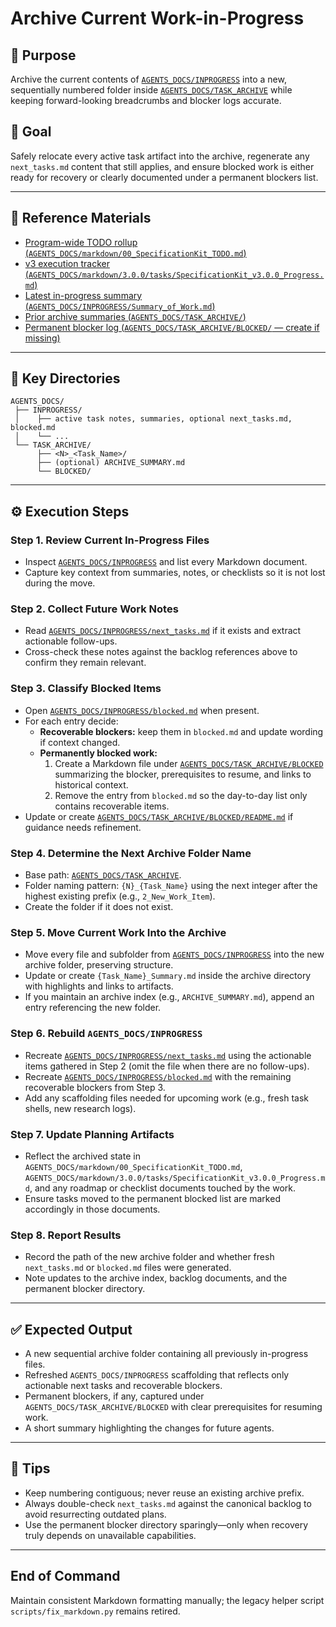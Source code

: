 # Archive Current Work-in-Progress

## 🧩 Purpose

Archive the current contents of [`AGENTS_DOCS/INPROGRESS`](../../AGENTS_DOCS/INPROGRESS) into a new, sequentially numbered folder inside [`AGENTS_DOCS/TASK_ARCHIVE`](../../AGENTS_DOCS/TASK_ARCHIVE) while keeping forward-looking breadcrumbs and blocker logs accurate.

## 🎯 Goal

Safely relocate every active task artifact into the archive, regenerate any `next_tasks.md` content that still applies, and ensure blocked work is either ready for recovery or clearly documented under a permanent blockers list.

---

## 🔗 Reference Materials

- [Program-wide TODO rollup (`AGENTS_DOCS/markdown/00_SpecificationKit_TODO.md`)](../../AGENTS_DOCS/markdown/00_SpecificationKit_TODO.md)
- [v3 execution tracker (`AGENTS_DOCS/markdown/3.0.0/tasks/SpecificationKit_v3.0.0_Progress.md`)](../../AGENTS_DOCS/markdown/3.0.0/tasks/SpecificationKit_v3.0.0_Progress.md)
- [Latest in-progress summary (`AGENTS_DOCS/INPROGRESS/Summary_of_Work.md`)](../../AGENTS_DOCS/INPROGRESS/Summary_of_Work.md)
- [Prior archive summaries (`AGENTS_DOCS/TASK_ARCHIVE/`)](../../AGENTS_DOCS/TASK_ARCHIVE)
- [Permanent blocker log (`AGENTS_DOCS/TASK_ARCHIVE/BLOCKED/` — create if missing)](../../AGENTS_DOCS/TASK_ARCHIVE/BLOCKED)

---

## 📁 Key Directories

```text
AGENTS_DOCS/
 ├── INPROGRESS/
 │    ├── active task notes, summaries, optional next_tasks.md, blocked.md
 │    └── ...
 └── TASK_ARCHIVE/
      ├── <N>_<Task_Name>/
      ├── (optional) ARCHIVE_SUMMARY.md
      └── BLOCKED/
```

---

## ⚙️ Execution Steps

### Step 1. Review Current In-Progress Files

- Inspect [`AGENTS_DOCS/INPROGRESS`](../../AGENTS_DOCS/INPROGRESS) and list every Markdown document.
- Capture key context from summaries, notes, or checklists so it is not lost during the move.

### Step 2. Collect Future Work Notes

- Read [`AGENTS_DOCS/INPROGRESS/next_tasks.md`](../../AGENTS_DOCS/INPROGRESS/next_tasks.md) if it exists and extract actionable follow-ups.
- Cross-check these notes against the backlog references above to confirm they remain relevant.

### Step 3. Classify Blocked Items

- Open [`AGENTS_DOCS/INPROGRESS/blocked.md`](../../AGENTS_DOCS/INPROGRESS/blocked.md) when present.
- For each entry decide:
  - **Recoverable blockers:** keep them in `blocked.md` and update wording if context changed.
  - **Permanently blocked work:**
    1. Create a Markdown file under [`AGENTS_DOCS/TASK_ARCHIVE/BLOCKED`](../../AGENTS_DOCS/TASK_ARCHIVE/BLOCKED) summarizing the blocker, prerequisites to resume, and links to historical context.
    2. Remove the entry from `blocked.md` so the day-to-day list only contains recoverable items.
- Update or create [`AGENTS_DOCS/TASK_ARCHIVE/BLOCKED/README.md`](../../AGENTS_DOCS/TASK_ARCHIVE/BLOCKED/README.md) if guidance needs refinement.

### Step 4. Determine the Next Archive Folder Name

- Base path: [`AGENTS_DOCS/TASK_ARCHIVE`](../../AGENTS_DOCS/TASK_ARCHIVE).
- Folder naming pattern: `{N}_{Task_Name}` using the next integer after the highest existing prefix (e.g., `2_New_Work_Item`).
- Create the folder if it does not exist.

### Step 5. Move Current Work Into the Archive

- Move every file and subfolder from [`AGENTS_DOCS/INPROGRESS`](../../AGENTS_DOCS/INPROGRESS) into the new archive folder, preserving structure.
- Update or create `{Task_Name}_Summary.md` inside the archive directory with highlights and links to artifacts.
- If you maintain an archive index (e.g., `ARCHIVE_SUMMARY.md`), append an entry referencing the new folder.

### Step 6. Rebuild `AGENTS_DOCS/INPROGRESS`

- Recreate [`AGENTS_DOCS/INPROGRESS/next_tasks.md`](../../AGENTS_DOCS/INPROGRESS/next_tasks.md) using the actionable items gathered in Step 2 (omit the file when there are no follow-ups).
- Recreate [`AGENTS_DOCS/INPROGRESS/blocked.md`](../../AGENTS_DOCS/INPROGRESS/blocked.md) with the remaining recoverable blockers from Step 3.
- Add any scaffolding files needed for upcoming work (e.g., fresh task shells, new research logs).

### Step 7. Update Planning Artifacts

- Reflect the archived state in `AGENTS_DOCS/markdown/00_SpecificationKit_TODO.md`, `AGENTS_DOCS/markdown/3.0.0/tasks/SpecificationKit_v3.0.0_Progress.md`, and any roadmap or checklist documents touched by the work.
- Ensure tasks moved to the permanent blocked list are marked accordingly in those documents.

### Step 8. Report Results

- Record the path of the new archive folder and whether fresh `next_tasks.md` or `blocked.md` files were generated.
- Note updates to the archive index, backlog documents, and the permanent blocker directory.

---

## ✅ Expected Output

- A new sequential archive folder containing all previously in-progress files.
- Refreshed `AGENTS_DOCS/INPROGRESS` scaffolding that reflects only actionable next tasks and recoverable blockers.
- Permanent blockers, if any, captured under `AGENTS_DOCS/TASK_ARCHIVE/BLOCKED` with clear prerequisites for resuming work.
- A short summary highlighting the changes for future agents.

---

## 🧠 Tips

- Keep numbering contiguous; never reuse an existing archive prefix.
- Always double-check `next_tasks.md` against the canonical backlog to avoid resurrecting outdated plans.
- Use the permanent blocker directory sparingly—only when recovery truly depends on unavailable capabilities.

---

## End of Command

Maintain consistent Markdown formatting manually; the legacy helper script `scripts/fix_markdown.py` remains retired.

